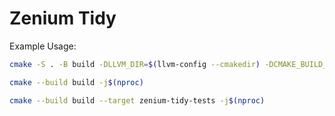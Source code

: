 # Zenium Tidy

Example Usage:

```bash
cmake -S . -B build -DLLVM_DIR=$(llvm-config --cmakedir) -DCMAKE_BUILD_TYPE=Release

cmake --build build -j$(nproc)

cmake --build build --target zenium-tidy-tests -j$(nproc)
```
